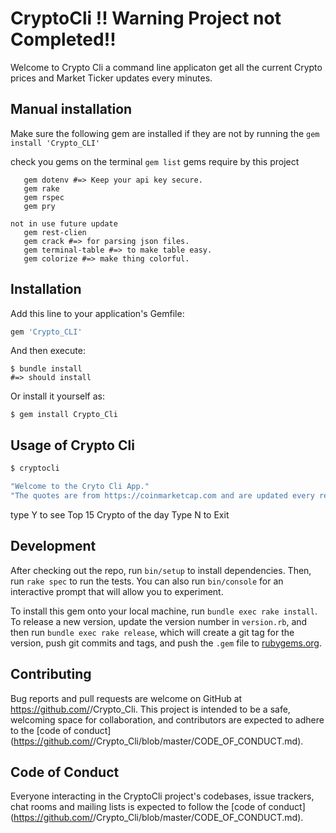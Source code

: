 # CryptoCli !! Warning Project not Completed!!

Welcome to Crypto Cli 
a command line applicaton get all the current Crypto prices and Market Ticker updates every minutes.


## Manual installation
Make sure the following gem are installed if they are not by running the ```gem install 'Crypto_CLI'```

check you gems on the terminal ```gem list```
gems require by this project 
```gem bundler
   gem dotenv #=> Keep your api key secure.
   gem rake
   gem rspec
   gem pry

not in use future update
   gem rest-clien
   gem crack #=> for parsing json files.
   gem terminal-table #=> to make table easy.
   gem colorize #=> make thing colorful.
   ```



## Installation

Add this line to your application's Gemfile:

```ruby
gem 'Crypto_CLI'
```

And then execute:

    $ bundle install
    #=> should install

Or install it yourself as:

    $ gem install Crypto_Cli

## Usage of Crypto Cli
``` ruby 
$ cryptocli
```

```ruby
"Welcome to the Cryto Cli App."
"The quotes are from https://coinmarketcap.com and are updated every reload of the app."
```

type Y to see Top 15 Crypto of the day
Type N to Exit

## Development

After checking out the repo, run `bin/setup` to install dependencies. Then, run `rake spec` to run the tests. You can also run `bin/console` for an interactive prompt that will allow you to experiment.

To install this gem onto your local machine, run `bundle exec rake install`. To release a new version, update the version number in `version.rb`, and then run `bundle exec rake release`, which will create a git tag for the version, push git commits and tags, and push the `.gem` file to [rubygems.org](https://rubygems.org).

## Contributing

Bug reports and pull requests are welcome on GitHub at https://github.com/<github username>/Crypto_Cli. This project is intended to be a safe, welcoming space for collaboration, and contributors are expected to adhere to the [code of conduct](https://github.com/<github username>/Crypto_Cli/blob/master/CODE_OF_CONDUCT.md).


## Code of Conduct

Everyone interacting in the CryptoCli project's codebases, issue trackers, chat rooms and mailing lists is expected to follow the [code of conduct](https://github.com/<github username>/Crypto_Cli/blob/master/CODE_OF_CONDUCT.md).
